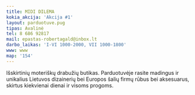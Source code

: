 ```yaml
---
title: MIDI DILEMA
kokia_akcija: 'Akcija #1'
layout: parduotuve.pug
tipas: Avalinė
tel: 8 686 92817
mail: epastas-robertagald@inbox.lt
darbo_laikas: 'I-VI 1000-2000, VII 1000-1800'
www: www
map: '154'
---
```

Išskirtinių moteriškų drabužių butikas. Parduotuvėje rasite madingus ir unikalius Lietuvos dizainerių bei Europos šalių firmų rūbus bei aksesuarus, skirtus kiekvienai dienai ir visoms progoms.
